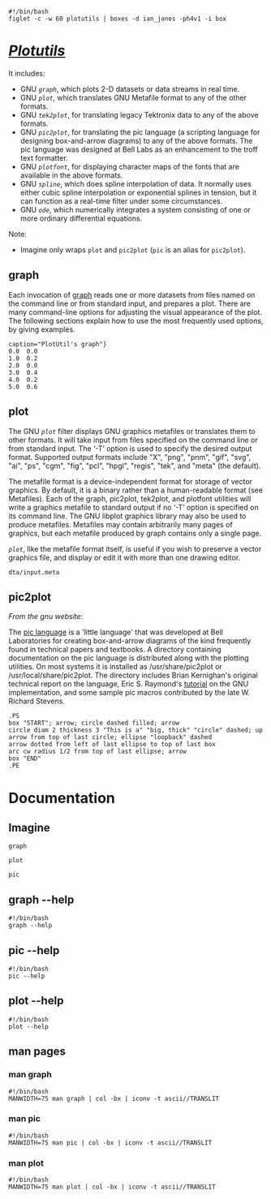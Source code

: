 ```{.shebang im_out="stdout"}
#!/bin/bash
figlet -c -w 60 plotutils | boxes -d ian_jones -ph4v1 -i box
```

# [*Plotutils*](https://www.gnu.org/software/plotutils)

It includes:

- GNU *`graph`*, which plots 2-D datasets or data streams in real time.
- GNU *`plot`*, which translates GNU Metafile format to any of the other formats.
- GNU *`tek2plot`*, for translating legacy Tektronix data to any of the above
  formats.
- GNU *`pic2plot`*, for translating the pic language (a scripting language for
  designing box-and-arrow diagrams) to any of the above formats. The pic language
  was designed at Bell Labs as an enhancement to the troff text formatter. 
- GNU *`plotfont`*, for displaying character maps of the fonts that are available
  in the above formats.
- GNU *`spline`*, which does spline interpolation of data. It normally uses either
  cubic spline interpolation or exponential splines in tension, but it can
  function as a real-time filter under some circumstances.
- GNU *`ode`*, which numerically integrates a system consisting of one or more
  ordinary differential equations.

Note:

- Imagine only wraps `plot` and `pic2plot` (`pic` is an alias for `pic2plot`).

## graph

Each invocation of
[graph](https://www.gnu.org/software/plotutils/manual/en/html_node/graph-Invocation.html#graph-Invocation)
reads one or more datasets from files named on the command line or from
standard input, and prepares a plot. There are many command-line options for
adjusting the visual appearance of the plot. The following sections explain how
to use the most frequently used options, by giving examples.

```{.graph im_opt="-X x-axis -Y y-axis -f 0.1 --bitmap-size 200x200" im_out="fcb,img"
caption="PlotUtil's graph"}
0.0  0.0
1.0  0.2
2.0  0.0
3.0  0.4
4.0  0.2
5.0  0.6
```

## plot

The GNU *`plot`* filter displays GNU graphics metafiles or translates them to
other formats. It will take input from files specified on the command line or
from standard input. The ‘-T’ option is used to specify the desired output
format. Supported output formats include "X", "png", "pnm", "gif", "svg", "ai",
"ps", "cgm", "fig", "pcl", "hpgl", "regis", "tek", and "meta" (the default).

The metafile format is a device-independent format for storage of vector
graphics. By default, it is a binary rather than a human-readable format (see
Metafiles). Each of the graph, pic2plot, tek2plot, and plotfont utilities will
write a graphics metafile to standard output if no ‘-T’ option is specified on
its command line. The GNU libplot graphics library may also be used to produce
metafiles. Metafiles may contain arbitrarily many pages of graphics, but each
metafile produced by graph contains only a single page.

*`plot`*, like the metafile format itself, is useful if you wish to preserve a
vector graphics file, and display or edit it with more than one drawing editor.

```{.plot im_opt="--bitmap-size 300x200" im_out="fcb,img" caption="Created by plot"}
dta/input.meta
```


## pic2plot

*From the gnu website*:

The [pic language](
https://www.gnu.org/software/plotutils/manual/en/html_node/pic2plot-Introduction.html#pic2plot-Introduction)
is a 'little language' that was developed at Bell Laboratories for creating
box-and-arrow diagrams of the kind frequently found in technical papers and
textbooks. A directory containing documentation on the pic language is
distributed along with the plotting utilities. On most systems it is installed
as /usr/share/pic2plot or /usr/local/share/pic2plot. The directory includes
Brian Kernighan's original technical report on the language, Eric S. Raymond's
[tutorial](http://floppsie.comp.glam.ac.uk/Glamorgan/gaius/web/pic.html) on the
GNU implementation, and some sample pic macros contributed by the late W.
Richard Stevens.


```{.pic im_out=img width=80% caption="Created by pic"}
.PS
box "START"; arrow; circle dashed filled; arrow
circle diam 2 thickness 3 "This is a" "big, thick" "circle" dashed; up
arrow from top of last circle; ellipse "loopback" dashed
arrow dotted from left of last ellipse to top of last box
arc cw radius 1/2 from top of last ellipse; arrow
box "END"
.PE
```


# Documentation

## Imagine

```imagine
graph
```

```imagine
plot
```

```imagine
pic
```


## graph --help

```{.shebang im_out="stdout"}
#!/bin/bash
graph --help
```

## pic --help

```{.shebang im_out="stdout"}
#!/bin/bash
pic --help
```

## plot --help


```{.shebang im_out="stdout"}
#!/bin/bash
plot --help
```

## man pages

### man graph

```{.shebang im_out="stdout"}
#!/bin/bash
MANWIDTH=75 man graph | col -bx | iconv -t ascii//TRANSLIT
```

### man pic

```{.shebang im_out="stdout"}
#!/bin/bash
MANWIDTH=75 man pic | col -bx | iconv -t ascii//TRANSLIT
```

### man plot

```{.shebang im_out="stdout"}
#!/bin/bash
MANWIDTH=75 man plot | col -bx | iconv -t ascii//TRANSLIT
```
